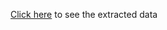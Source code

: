 [Click here](https://drive.google.com/drive/folders/1G26pKK2Bi9oYQfz-62EeMWYy5v8AdCM7?usp=sharing) to see the extracted data
